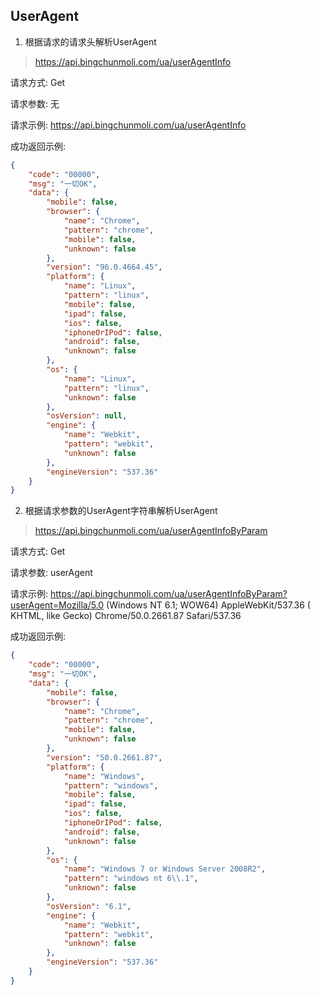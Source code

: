 ## UserAgent

1. 根据请求的请求头解析UserAgent

> https://api.bingchunmoli.com/ua/userAgentInfo

请求方式: Get

请求参数: 无

请求示例:
https://api.bingchunmoli.com/ua/userAgentInfo

成功返回示例:

```json
{
    "code": "00000",
    "msg": "一切OK",
    "data": {
        "mobile": false,
        "browser": {
            "name": "Chrome",
            "pattern": "chrome",
            "mobile": false,
            "unknown": false
        },
        "version": "96.0.4664.45",
        "platform": {
            "name": "Linux",
            "pattern": "linux",
            "mobile": false,
            "ipad": false,
            "ios": false,
            "iphoneOrIPod": false,
            "android": false,
            "unknown": false
        },
        "os": {
            "name": "Linux",
            "pattern": "linux",
            "unknown": false
        },
        "osVersion": null,
        "engine": {
            "name": "Webkit",
            "pattern": "webkit",
            "unknown": false
        },
        "engineVersion": "537.36"
    }
}
```

2. 根据请求参数的UserAgent字符串解析UserAgent

> https://api.bingchunmoli.com/ua/userAgentInfoByParam

请求方式: Get

请求参数: userAgent

请求示例:
https://api.bingchunmoli.com/ua/userAgentInfoByParam?userAgent=Mozilla/5.0 (Windows NT 6.1; WOW64) AppleWebKit/537.36 (
KHTML, like Gecko) Chrome/50.0.2661.87 Safari/537.36

成功返回示例:

```json
{
    "code": "00000",
    "msg": "一切OK",
    "data": {
        "mobile": false,
        "browser": {
            "name": "Chrome",
            "pattern": "chrome",
            "mobile": false,
            "unknown": false
        },
        "version": "50.0.2661.87",
        "platform": {
            "name": "Windows",
            "pattern": "windows",
            "mobile": false,
            "ipad": false,
            "ios": false,
            "iphoneOrIPod": false,
            "android": false,
            "unknown": false
        },
        "os": {
            "name": "Windows 7 or Windows Server 2008R2",
            "pattern": "windows nt 6\\.1",
            "unknown": false
        },
        "osVersion": "6.1",
        "engine": {
            "name": "Webkit",
            "pattern": "webkit",
            "unknown": false
        },
        "engineVersion": "537.36"
    }
}
```
